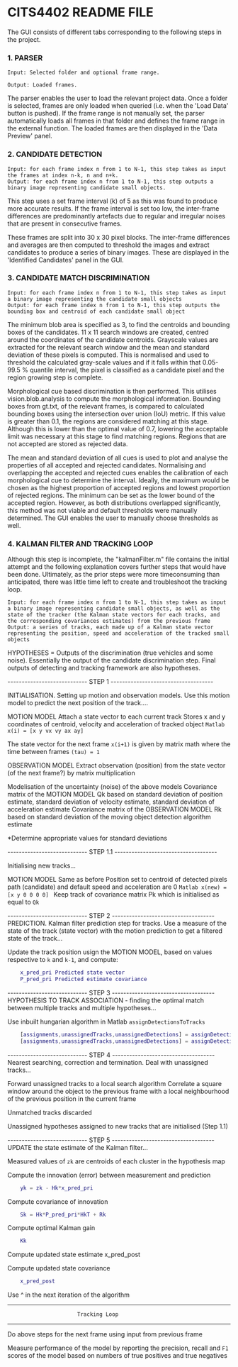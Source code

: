 # CITS4402 README FILE

The GUI consists of different tabs corresponding to the following steps in the project.

### **1. PARSER**

	Input: Selected folder and optional frame range.
	
	Output: Loaded frames.

The parser enables the user to load the relevant project data. Once a folder is selected, frames are only loaded when queried (i.e. when the 'Load Data' button is pushed). If the frame range is not manually set, the parser automatically loads all frames in that folder and defines the frame range in the external function. The loaded frames are then displayed in the 'Data Preview' panel. 

### **2. CANDIDATE DETECTION**
	Input: for each frame index n from 1 to N-1, this step takes as input the frames at index n-k, n and n+k. 
	Output: for each frame index n from 1 to N-1, this step outputs a binary image representing candidate small objects.

This step uses a set frame interval (k) of 5 as this was found to produce more accurate results. If the frame interval is set too low, the inter-frame differences are predominantly artefacts due to regular and irregular noises that are present in consecutive frames. 

These frames are split into 30 x 30 pixel blocks. The inter-frame differences and averages are then computed to threshold the images and extract candidates to produce a series of binary images. These are displayed in the 'Identified Candidates' panel in the GUI. 

### **3. CANDIDATE MATCH DISCRIMINATION**
	Input: for each frame index n from 1 to N-1, this step takes as input a binary image representing the candidate small objects
	Output: for each frame index n from 1 to N-1, this step outputs the bounding box and centroid of each candidate small object

The minimum blob area is specified as 3, to find the centroids and bounding boxes of the candidates. 11 x 11 search windows are created, centred around the coordinates of the candidate centroids. Grayscale values are extracted for the relevant search window and the mean and standard deviation of these pixels is computed. This is normalised and used to threshold the calculated gray-scale values and if it falls within that 0.05-99.5 % quantile interval, the pixel is classified as a candidate pixel and the region growing step is complete. 

Morphological cue based discrimination is then performed. This utilises vision.blob.analysis to compute the morphological information. Bounding boxes from gt.txt, of the relevant frames, is compared to calculated bounding boxes using the intersection over union (IoU) metric. If this value is greater than 0.1, the regions are considered matching at this stage. Although this is lower than the optimal value of 0.7, lowering the acceptable limit was necessary at this stage to find matching regions. Regions that are not accepted are stored as rejected data. 

The mean and standard deviation of all cues is used to plot and analyse the properties of all accepted and rejected candidates. Normalising and overlapping the accepted and rejected cues enables the calibration of each morphological cue to determine the interval. Ideally, the maximum would be chosen as the highest proportion of accepted regions and lowest proportion of rejected regions. The minimum can be set as the lower bound of the accepted region. However, as both distributions overlapped significantly, this method was not viable and default thresholds were manually determined. The GUI enables the user to manually choose thresholds as well. 

### **4. KALMAN FILTER AND TRACKING LOOP**

Although this step is incomplete, the "kalmanFilter.m" file contains the initial attempt and the following explanation covers further steps that would have been done. Ultimately, as the prior steps were more timeconsuming than anticipated, there was little time left to create and troubleshoot the tracking loop. 

	Input: for each frame index n from 1 to N-1, this step takes as input a binary image representing candidate small objects, as well as the state of the tracker (the Kalman state vectors for each tracks, and the corresponding covariances estimates) from the previous frame
	Output: a series of tracks, each made up of a Kalman state vector representing the position, speed and acceleration of the tracked small objects

HYPOTHESES = Outputs of the discrimination (true vehicles and some noise). Essentially the output of the candidate discrimination step. Final outputs of detecting and tracking framework are also hypotheses. 


---------------------------- STEP 1 ------------------------------------


INITIALISATION. Setting up motion and observation models. Use this motion model to predict the next position of the track....


MOTION MODEL Attach a state vector to each current track 
    Stores x and y coordinates of centroid, velocity and acceleration of tracked object
    ```Matlab
        x(i) = [x y vx vy ax ay]
	```

The state vector for the next frame `x(i+1)` is given by matrix math where the time between frames `(tau) = 1`


OBSERVATION MODEL Extract observation (position) from the state vector (of the next frame?) by matrix multiplication


Modelisation of the uncertainty (noise) of the above models 
Covariance matrix of the MOTION MODEL
	Qk based on standard deviation of position estimate, standard deviation of velocity estimate, standard deviation of acceleration estimate
Covariance matrix of the OBSERVATION MODEL
	Rk based on standard deviation of the moving object detection algorithm estimate 


*Determine appropriate values for standard deviations

---------------------------- STEP 1.1 ------------------------------------


Initialising new tracks... 


MOTION MODEL Same as before 
    Position set to centroid of detected pixels path (candidate) and
    default speed and acceleration are 0
	```Matlab
        x(new) = [x y 0 0 0 0]
	```
Keep track of covariance matrix Pk which is initialised as equal to `Qk`


---------------------------- STEP 2 ------------------------------------
PREDICTION. Kalman filter prediction step for tracks. Use a measure of the state of
the track (state vector) with the motion prediction to get a filtered
state of the track...


Update the track position usign the MOTION MODEL, based on values respective
to `k` and `k-1`, and compute:
```Matlab
    x_pred_pri Predicted state vector 
    P_pred_pri Predicted estimate covariance 
```


---------------------------- STEP 3 ------------------------------------
HYPOTHESIS TO TRACK ASSOCIATION - finding the optimal match between
multiple tracks and multiple hypotheses...


Use inbuilt hungarian algorithm in Matlab `assignDetectionsToTracks`
```Matlab
    [assignments,unassignedTracks,unassignedDetections] = assignDetectionsToTracks(costMatrix,costOfNonAssignment)
    [assignments,unassignedTracks,unassignedDetections] = assignDetectionsToTracks(costMatrix,unassignedTrackCost,unassignedDetectionCost)
```


---------------------------- STEP 4 ------------------------------------
Nearest searching, correction and termination. Deal with unassigned tracks...


Forward unassigned tracks to a local search algorithm 
    Correlate a square window around the object to the previous frame
    with a local neighbourhood of the previous position in the current
    frame 


Unmatched tracks discarded 


Unassigned hypotheses assigned to new tracks that are initialised (Step
1.1)


---------------------------- STEP 5 ------------------------------------
UPDATE the state estimate of the Kalman filter...


Measured values of `zk` are centroids of each cluster in the hypothesis map


Compute the innovation (error) between measurement and prediction
```Matlab
    yk = zk - Hk*x_pred_pri
```


Compute covariance of innovation
```Matlab
    Sk = Hk*P_pred_pri*HkT + Rk
```


Compute optimal Kalman gain
```Matlab
    Kk
```


Compute updated state estimate 
    x_pred_post


Compute updated state covariance
```Matlab
    x_pred_post
```


Use ^ in the next iteration of the algorithm 


------------------------------------------------------------------------
                          Tracking Loop
------------------------------------------------------------------------

Do above steps for the next frame using input from previous frame


Measure performance of the model by reporting the precision, recall and
`F1` scores of the model based on numbers of true positives and true
negatives 
